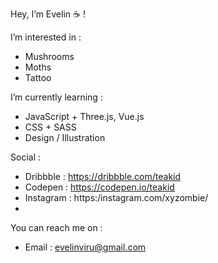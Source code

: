 Hey, I’m Evelin ☕ !
  
I’m interested in :
  - Mushrooms
  - Moths
  - Tattoo

I’m currently learning :
  - JavaScript + Three.js, Vue.js
  - CSS + SASS
  - Design / Illustration

Social :
  - Dribbble : https://dribbble.com/teakid
  - Codepen : https://codepen.io/teakid
  - Instagram : https:/instagram.com/xyzombie/
  - 
You can reach me on :
  - Email : evelinviru@gmail.com
